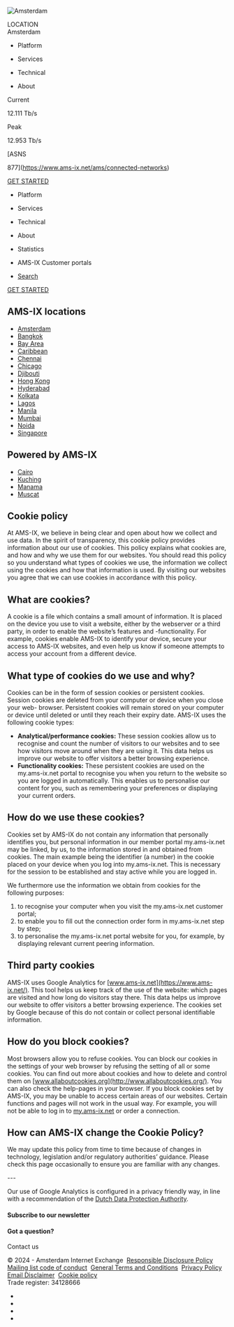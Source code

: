 [](https://www.ams-ix.net/ams)

![Amsterdam](/static/media/location-icon-white_AMS.7574ce7c.svg)

LOCATION  
Amsterdam

* Platform
    
* Services
    
* Technical
    
* About
    

Current

12.111 Tb/s

Peak

12.953 Tb/s

[ASNS

877](https://www.ams-ix.net/ams/connected-networks)

[GET STARTED](https://www.ams-ix.net/ams/get-started)

[](https://www.ams-ix.net/ams/search)

* Platform
* Services
* Technical
* About
* Statistics
* AMS-IX Customer portals

* [Search](https://www.ams-ix.net/ams/search)

[GET STARTED](https://www.ams-ix.net/ams/get-started)

AMS-IX locations
----------------

* [Amsterdam](https://www.ams-ix.net/ams)
* [Bangkok](https://www.ams-ix.net/ban)
* [Bay Area](https://www.ams-ix.net/bay)
* [Caribbean](https://www.ams-ix.net/car)
* [Chennai](https://www.ams-ix.net/che)
* [Chicago](https://www.ams-ix.net/chi)
* [Djibouti](https://www.ams-ix.net/dji)
* [Hong Kong](https://www.ams-ix.net/hk)
* [Hyderabad](https://www.ams-ix.net/hyd)
* [Kolkata](https://www.ams-ix.net/kol)
* [Lagos](https://www.ams-ix.net/lag)
* [Manila](https://www.ams-ix.net/man)
* [Mumbai](https://www.ams-ix.net/mum)
* [Noida](https://www.ams-ix.net/noi)
* [Singapore](https://www.ams-ix.net/sin)

Powered by AMS-IX
-----------------

* [Cairo](https://eg-ix.com.eg/)
* [Kuching](https://www.irix.my/ix/)
* [Manama](https://www.mn-ix.com/)
* [Muscat](https://om-ix.com/)

Cookie policy
-------------

At AMS-IX, we believe in being clear and open about how we collect and use data. In the spirit of transparency, this cookie policy provides information about our use of cookies. This policy explains what cookies are, and how and why we use them for our websites. You should read this policy so you understand what types of cookies we use, the information we collect using the cookies and how that information is used. By visiting our websites you agree that we can use cookies in accordance with this policy.

What are cookies?
-----------------

A cookie is a file which contains a small amount of information. It is placed on the device you use to visit a website, either by the webserver or a third party, in order to enable the website’s features and -functionality. For example, cookies enable AMS-IX to identify your device, secure your access to AMS-IX websites, and even help us know if someone attempts to access your account from a different device.

What type of cookies do we use and why?
---------------------------------------

Cookies can be in the form of session cookies or persistent cookies. Session cookies are deleted from your computer or device when you close your web- browser. Persistent cookies will remain stored on your computer or device until deleted or until they reach their expiry date. AMS-IX uses the following cookie types:

* **Analytical/performance cookies:** These session cookies allow us to recognise and count the number of visitors to our websites and to see how visitors move around when they are using it. This data helps us improve our website to offer visitors a better browsing experience.
* **Functionality cookies:** These persistent cookies are used on the my.ams-ix.net portal to recognise you when you return to the website so you are logged in automatically. This enables us to personalise our content for you, such as remembering your preferences or displaying your current orders.

How do we use these cookies?
----------------------------

Cookies set by AMS-IX do not contain any information that personally identifies you, but personal information in our member portal my.ams-ix.net may be linked, by us, to the information stored in and obtained from cookies. The main example being the identifier (a number) in the cookie placed on your device when you log into my.ams-ix.net. This is necessary for the session to be established and stay active while you are logged in.

We furthermore use the information we obtain from cookies for the following purposes:

1. to recognise your computer when you visit the my.ams-ix.net customer portal;
2. to enable you to fill out the connection order form in my.ams-ix.net step by step;
3. to personalise the my.ams-ix.net portal website for you, for example, by displaying relevant current peering information.

Third party cookies
-------------------

AMS-IX uses Google Analytics for [www.ams-ix.net](https://www.ams-ix.net/). This tool helps us keep track of the use of the website: which pages are visited and how long do visitors stay there. This data helps us improve our website to offer visitors a better browsing experience. The cookies set by Google because of this do not contain or collect personal identifiable information.

How do you block cookies?
-------------------------

Most browsers allow you to refuse cookies. You can block our cookies in the settings of your web browser by refusing the setting of all or some cookies. You can find out more about cookies and how to delete and control them on [www.allaboutcookies.org](http://www.allaboutcookies.org/). You can also check the help-pages in your browser. If you block cookies set by AMS-IX, you may be unable to access certain areas of our websites. Certain functions and pages will not work in the usual way. For example, you will not be able to log in to [my.ams-ix.net](https://my.ams-ix.net/) or order a connection.

How can AMS-IX change the Cookie Policy?
----------------------------------------

We may update this policy from time to time because of changes in technology, legislation and/or regulatory authorities’ guidance. Please check this page occasionally to ensure you are familiar with any changes.

\---

Our use of Google Analytics is configured in a privacy friendly way, in line with a recommendation of the [Dutch Data Protection Authority](https://autoriteitpersoonsgegevens.nl/sites/default/files/atoms/files/138._handleiding_privacyvriendelijk_instellen_google_analytics_aug_2018.pdf).

#### Subscribe to our newsletter

#### Got a question?

Contact us

© 2024 - Amsterdam Internet Exchange  [Responsible Disclosure Policy](https://www.ams-ix.net/ams/responsible-disclosure-policy)  [Mailing list code of conduct](https://www.ams-ix.net/ams/mailing-list-code-of-conduct)  [General Terms and Conditions](https://www.ams-ix.net/ams/documentation/general-terms-and-conditions)  [Privacy Policy](https://www.ams-ix.net/ams/documentation/privacy-policy)  [Email Disclaimer](https://www.ams-ix.net/ams/email-disclaimer)  [Cookie policy](https://www.ams-ix.net/ams/cookie-policy)   
Trade register: 34128666

* [](https://www.facebook.com/amsterdam.internet.exchange/)
* [](https://www.youtube.com/user/VideoAMSIX/)
* [](https://www.linkedin.com/company/ams-ix/)
* [](https://twitter.com/ams_ix)